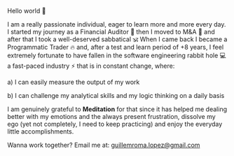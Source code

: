 Hello world 👋

I am a really passionate individual, eager to learn more and more every day. I started my journey as a Financial Auditor 🤵 then I moved to M&A 🔎 and after that I took a well-deserved sabbatical 🕉️ When I came back I became a Programmatic Trader 🔥 and, after a test and learn period of +8 years, I feel extremely fortunate to have fallen in the software engineering rabbit hole 💻 a fast-paced industry ⚡ that is in constant change, where:

a) I can easily measure the output of my work 

b) I can challenge my analytical skills and my logic thinking on a daily basis

I am genuinely grateful to **Meditation** for that since it has helped me dealing better with my emotions and the always present frustration, dissolve my ego (yet not completely, I need to keep practicing) and enjoy the everyday little accomplishments.

Wanna work together? Email me at: guillemroma.lopez@gmail.com
